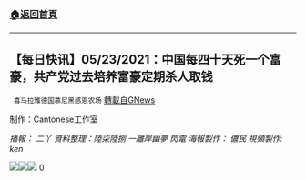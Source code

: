 ###  [:house:返回首頁](https://github.com/ourhimalayas/txt)
---

## 【每日快讯】05/23/2021：中国每四十天死一个富豪，共产党过去培养富豪定期杀人取钱
` 喜马拉雅德国慕尼黑感恩农场` [轉載自GNews](https://gnews.org/zh-hans/1269539/)

制作：Cantonese工作室

*播報： 二丫
資料整理：陸柒陸捌 一離岸幽夢 閃電
海報製作： 儂民
視頻製作: ken*


![]()![](https://cdn.discordapp.com/attachments/647345457013719060/846452668985507860/image0.png)![]()![](https://cdn.discordapp.com/attachments/647345457013719060/846452669962256404/image2.png)![]()![](https://cdn.discordapp.com/attachments/647345457013719060/846452669375316008/image1.png)
0
